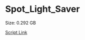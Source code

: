 # Spot_Light_Saver

Size: 0.292 GB

[Script Link](https://github.com/liuyal/Archive/blob/master/Python/Utilities/Miscellaneous/spotlight_saver.py)